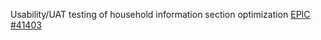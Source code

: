 Usability/UAT testing of household information section optimization 
[EPIC #41403](https://github.com/department-of-veterans-affairs/va.gov-team/issues/41403)
